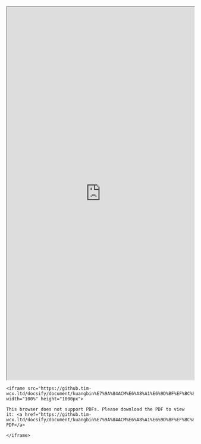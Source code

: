 <iframe src="https://github.tim-wcx.ltd/docsify/document/kuangbin%E7%9A%84ACM%E6%A8%A1%E6%9D%BF%EF%BC%88%E6%96%B0%EF%BC%89_2.pdf" width="100%" height="1000px">

This browser does not support PDFs. Please download the PDF to view it: <a href="https://github.tim-wcx.ltd/docsify/document/kuangbin%E7%9A%84ACM%E6%A8%A1%E6%9D%BF%EF%BC%88%E6%96%B0%EF%BC%89_2.pdf">Download PDF</a>

</iframe>

```my_html
<iframe src="https://github.tim-wcx.ltd/docsify/document/kuangbin%E7%9A%84ACM%E6%A8%A1%E6%9D%BF%EF%BC%88%E6%96%B0%EF%BC%89_2.pdf" width="100%" height="1000px">
 
This browser does not support PDFs. Please download the PDF to view it: <a href="https://github.tim-wcx.ltd/docsify/document/kuangbin%E7%9A%84ACM%E6%A8%A1%E6%9D%BF%EF%BC%88%E6%96%B0%EF%BC%89_2.pdf">Download PDF</a>
 
</iframe>
```

